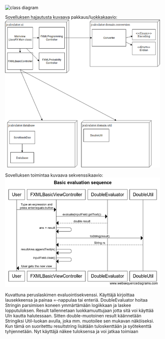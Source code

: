 ![class diagram](http://yuml.me/56b1a7e2.png)


Sovelluksen hajautusta kuvaava pakkaus/luokkakaavio:
![pakkauskaavio](https://github.com/kotommi/otm-harjoitustyo/blob/master/dokumentaatio/package.png)


Sovelluksen toimintaa kuvaava sekvenssikaavio:
![sekvenssikaavio](https://github.com/kotommi/otm-harjoitustyo/blob/master/dokumentaatio/Basic%20evaluation%20sequence.png)

Kuvattuna peruslaskimen evaluointisekvenssi. Käyttäjä kirjoittaa lausekkeensa ja painaa =-nappulaa tai enteriä.
DoubleEvaluator hoitaa Stringin parsimisen koneen ymmärtämään logiikkaan ja laskee lopputuloksen. Result tallennetaan luokkamuuttujaan jotta sitä voi käyttää UIn kautta halutessaan. Sitten double-muotoinen result käännetään Stringiksi Util-luokan avulla, joka mm. muotoilee sen mukavan näköiseksi. 
Kun tämä on suoritetttu resultstring lisätään tuloskenttään ja syötekenttä tyhjennetään. Nyt käyttäjä näkee tuloksensa ja voi jatkaa toimiaan
